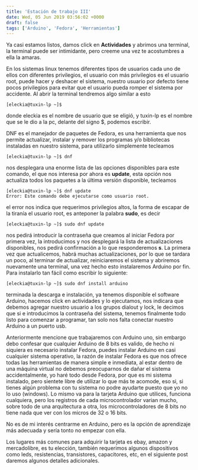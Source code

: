 ```yaml
---
title: 'Estación de trabajo III'
date: Wed, 05 Jun 2019 03:56:02 +0000
draft: false
tags: ['Arduino', 'Fedora', 'Herramientas']
---
```


Ya casi estamos listos, damos click en **Actividades** y abrimos una terminal, la terminal puede ser intimidante, pero creeme una vez te acostumbres a ella la amaras.

En los sistemas linux tenemos diferentes tipos de usuarios cada uno de ellos con diferentes privilegios, el usuario con más privilegios es el usuario root, puede hacer y deshacer el sistema, nuestro usuario por defecto tiene pocos privilegios para evitar que el usuario pueda romper el sistema por accidente. Al abrir la terminal tendremos algo similar a esto

```
[eleckia@tuxin-lp ~]$
```

donde eleckia es el nombre de usuario que se eligió, y tuxin-lp es el nombre que se le dio a la pc, delante del signo $, podemos escribir.

DNF es el manejador de paquetes de Fedora, es una herramienta que nos permite actualizar, instalar y remover los programas y/o bibliotecas instaladas en nuestro sistema, para utilizarlo simplemente tecleamos

```
[eleckia@tuxin-lp ~]$ dnf
```

nos desplegara una enorme lista de las opciones disponibles para este comando, el que nos interesa por ahora es **update**, esta opción nos actualiza todos los paquetes a la última versión disponible, tecleamos

```
[eleckia@tuxin-lp ~]$ dnf update
Error: Este comando debe ejecutarse como usuario root.
```

el error nos indica que requerimos privilegios altos, la forma de escapar de la tiranía el usuario root, es anteponer la palabra **sudo**, es decir

```
[eleckia@tuxin-lp ~]$ sudo dnf update
```

nos pedirá introducir la contraseña que creamos al iniciar Fedora por primera vez, la introducimos y nos desplegará la lista de actualizaciones disponibles, nos pedirá confirmación a lo que responderemos **s**. La primera vez que actualicemos, habrá muchas actualizaciones, por lo que se tardara un poco, al terminar de actualizar, reiniciaremos el sistema y abriremos nuevamente una terminal, una vez hecho esto instalaremos Arduino por fin. Para instalarlo tan fácil como escribir lo siguiente:

```
[eleckia@tuxin-lp ~]$ sudo dnf install arduino
```

terminada la descarga e instalación, ya tenemos disponible el software Arduino, hacemos click en actividades y lo ejecutamos, nos indicara que debemos agregar nuestro usuario a los grupos dialout y lock, le decimos que si e introducimos la contraseña del sistema, tenemos finalmente todo listo para comenzar a programar, tan solo nos falta conectar nuestro Arduino a un puerto usb.

Anteriormente mencione que trabajaremos con Arduino uno, sin embargo debo confesar que cualquier Arduino de 8 bits es valido, de hecho ni siquiera es necesario instalar Fedora, puedes instalar Arduino en casi cualquier sistema operativo, la razón de instalar Fedora es que nos ofrece todas las herramientas de manera simple e inmediata, al estar dentro de una máquina virtual no debemos preocuparnos de dañar el sistema accidentalmente, yo haré todo desde Fedora, por que es mi sistema instalado, pero sientete libre de utilizar lo que más te acomode, eso si, si tienes algún problema con tu sistema no podre ayudarte puesto que yo no lo uso (windows). Lo mismo va para la tarjeta Arduino que utilices, funciona cualquiera, pero los registros de cada microcontrolador varian mucho, sobre todo de una arquitectura a otra, los microcontroladores de 8 bits no tiene nada que ver con los micros de 32 o 16 bits.

No es de mi interés centrarme en Arduino, pero es la opción de aprendizaje más adecuada y sería tonto no empezar con ella.

Los lugares más comunes para adquirir la tarjeta es ebay, amazon y mercadolibre, es tu elección, también requerimos algunos dispositivos como leds, resistencias, transistores, capacitores, etc, en el siguiente post daremos algunos detalles adicionales.